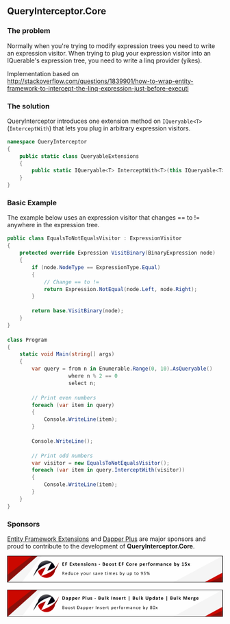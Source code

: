 ﻿## QueryInterceptor.Core

### The problem
Normally when you're trying to modify expression trees you need to write an expression visitor.
When trying to plug your expression visitor into an IQuerable's expression tree, you need to write a linq provider (yikes).

Implementation based on <http://stackoverflow.com/questions/1839901/how-to-wrap-entity-framework-to-intercept-the-linq-expression-just-before-executi>

### The solution
QueryInterceptor introduces one extension method on `IQueryable<T>` (`InterceptWith`) that lets you plug in arbitrary expression visitors.

``` c#
namespace QueryInterceptor
{
    public static class QueryableExtensions
    {
        public static IQueryable<T> InterceptWith<T>(this IQueryable<T> source, params ExpressionVisitor[] visitors);
    }
}
```

### Basic Example
The example below uses an expression visitor that changes == to != anywhere in the expression tree.

``` C#
public class EqualsToNotEqualsVisitor : ExpressionVisitor 
{
    protected override Expression VisitBinary(BinaryExpression node) 
    {
        if (node.NodeType == ExpressionType.Equal) 
        {
            // Change == to !=
            return Expression.NotEqual(node.Left, node.Right);
        }

        return base.VisitBinary(node);
    }
}

class Program 
{
    static void Main(string[] args) 
    {
        var query = from n in Enumerable.Range(0, 10).AsQueryable()
                    where n % 2 == 0
                    select n;

        // Print even numbers
        foreach (var item in query)
        {
            Console.WriteLine(item);
        }

        Console.WriteLine();

        // Print odd numbers
        var visitor = new EqualsToNotEqualsVisitor();
        foreach (var item in query.InterceptWith(visitor))
        {
            Console.WriteLine(item);
        }
    }
}
```


### Sponsors

[Entity Framework Extensions](https://entityframework-extensions.net/?utm_source=StefH) and [Dapper Plus](https://dapper-plus.net/?utm_source=StefH) are major sponsors and proud to contribute to the development of **QueryInterceptor.Core**.

[![Entity Framework Extensions](https://raw.githubusercontent.com/StefH/resources/main/sponsor/entity-framework-extensions-sponsor.png)](https://entityframework-extensions.net/bulk-insert?utm_source=StefH)

[![Dapper Plus](https://raw.githubusercontent.com/StefH/resources/main/sponsor/dapper-plus-sponsor.png)](https://dapper-plus.net/bulk-insert?utm_source=StefH)